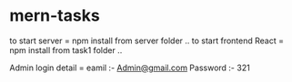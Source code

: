 # mern-tasks
to start server = npm install from server folder .. 
to start frontend React = npm install from task1 folder .. 

Admin login detail = eamil :- Admin@gmail.com
                     Password :- 321
